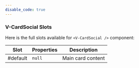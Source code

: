 ```yaml
---
disable_code: true
---
```


### V-CardSocial Slots

Here is the full slots available for `<V-CardSocial />` component:

| Slot     | Properties                          | Description       |
| -------- | ----------------------------------- | ----------------- |
| #default | <span class="is-null">`null`</span> | Main card content |
